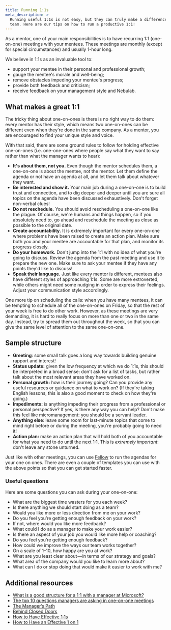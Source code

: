 ```yaml
---
title: Running 1:1s
meta_description: >
  Running useful 1:1s is not easy, but they can truly make a difference in the happiness of your
  team. Here are our tips on how to run a productive 1:1!
---
```


As a mentor, one of your main responsibilities is to have recurring 1:1 (one-on-one) meetings with
your mentees. These meetings are monthly (except for special circumstances) and usually 1-hour long.

We believe in 1:1s as an invaluable tool to:

- support your mentee in their personal and professional growth;
- gauge the mentee's morale and well-being;
- remove obstacles impeding your mentee's progress;
- provide both feedback and criticism;
- receive feedback on your management style and Nebulab.

## What makes a great 1:1

The tricky thing about one-on-ones is there is no right way to do them: every mentor has their
style, which means two one-on-ones can be different even when they're done in the same company. As a
mentor, you are encouraged to find your unique style and voice.

With that said, there are some ground rules to follow for holding effective one-on-ones (i.e.
one-one-ones where people say what they want to say rather than what the manager wants to hear):

- **It's about them, not you.** Even though the mentor schedules them, a one-on-one is about the
  mentee, not the mentor. Let them define the agenda or not have an agenda at all, and let them
  talk about whatever they want.
- **Be interested and show it.** Your main job during a one-on-one is to build trust and connection,
  and to dig deeper and deeper until you are sure all topics on the agenda have been discussed
  exhaustively. Don't forget non-verbal clues!
- **Do not reschedule.** You should avoid rescheduling a one-on-one like the plague. Of course,
  we're humans and things happen, so if you absolutely need to, go ahead and reschedule the meeting
  as close as possible to the original date.
- **Create accountability.** It is extremely important for every one-on-one where problems have been
  raised to create an action plan. Make sure both you and your mentee are accountable for that plan,
  and monitor its progress closely.
- **Do your homework.** Don't jump into the 1:1 with no idea of what you're going to discuss. Review
  the agenda from the past meeting and use it to prepare the new one. Make sure to ask your mentee
  if they have any points they'd like to discuss!
- **Speak their language.** Just like every mentor is different, mentees also have different styles
  of approaching 1:1s. Some are more extroverted, while others might need some nudging in order to
  express their feelings. Adjust your communication style accordingly.

One more tip on scheduling the calls: when you have many mentees, it can be tempting to schedule all
of the one-on-ones on Friday, so that the rest of your week is free to do other work. However, as
these meetings are very demanding, it is hard to really focus on more than one or two in the same
day. Instead, try to spread them out throughout the week, so that you can give the same level of
attention to the same one-on-one.

## Sample structure

- **Greeting**: some small talk goes a long way towards building genuine rapport and interest!
- **Status update:** given the low frequency at which we do 1:1s, this should be interpreted in a
  broad sense: don't ask for a list of tasks, but rather talk about the most relevant areas they
  have worked on.
- **Personal growth:** how is their journey going? Can you provide any useful resources or guidance
  on what to work on? (If they're taking English lessons, this is also a good moment to check on how
  they're going.)
- **Impediments:** is anything impeding their progress from a professional or personal perspective?
  If yes, is there any way you can help? Don't make this feel like micromanagement: you should be a
  servant leader.
- **Anything else**: leave some room for last-minute topics that come to mind right before or during
  the meeting, you're probably going to need it!
- **Action plan:** make an action plan that will hold both of you accountable for what you need to
  do until the next 1:1. This is _extremely important_: don't leave any stone unturned.

Just like with other meetings, you can use [Fellow](https://fellow.app) to run the agendas for your
one on ones. There are even a couple of templates you can use with the above points so that you can
get started faster.

### Useful questions

Here are some questions you can ask during your one-on-one:

- What are the biggest time wasters for you each week?
- Is there anything we should start doing as a team?
- Would you like more or less direction from me on your work?
- Do you feel you’re getting enough feedback on your work?
- If not, where would you like more feedback?
- What could I do as a manager to make your work easier?
- Is there an aspect of your job you would like more help or coaching?
- Do you feel you’re getting enough feedback?
- How could we improve the ways our team works together?
- On a scale of 1–10, how happy are you at work?
- What are you least clear about — in terms of our strategy and goals?
- What area of the company would you like to learn more about?
- What can I do or stop doing that would make it easier to work with me?

## Additional resources

- [What is a good structure for a 1:1 with a manager at Microsoft?](https://www.quora.com/What-is-a-good-structure-for-a-1-1-with-a-manager-at-Microsoft)
- [The top 10 questions managers are asking in one-on-one meetings](https://soapboxhq.com/blog/meetings/best-one-on-one-questions)
- [The Manager’s Path](https://www.oreilly.com/library/view/the-managers-path/9781491973882/)
- [Behind Closed Doors](https://pragprog.com/book/rdbcd/behind-closed-doors)
- [How to Have Effective 1:1s](https://www.radicalcandor.com/blog/effective-one-on-ones/)
- [How to Have an Effective 1 on 1](http://www.greatleadershipbydan.com/2009/03/how-to-have-effective-1-on-1.html)
